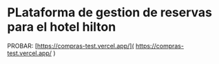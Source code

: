 # PLataforma de gestion de reservas para el hotel hilton 

PROBAR: [https://compras-test.vercel.app/]( https://compras-test.vercel.app/ ) 
